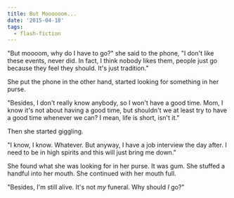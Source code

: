 ```yaml
---
title: But Moooooom...
date: '2015-04-18'
tags:
  - flash-fiction
---
```


"But moooom, why do I have to go?" she said to the phone, "I don't like these
events, never did. In fact, I think nobody likes them, people just go because
they feel they should. It's just tradition."

<!-- truncate -->

She put the phone in the other hand, started looking for something in her purse.

"Besides, I don't really know anybody, so I won't have a good time. Mom, I know
it's not about having a good time, but shouldn't we at least try to have a good
time whenever we can? I mean, life is short, isn't it."

Then she started giggling.

"I know, I know. Whatever. But anyway, I have a job interview the day after. I
need to be in high spirits and this will just bring me down."

She found what she was looking for in her purse. It was gum. She stuffed a
handful into her mouth. She continued with her mouth full.

"Besides, I'm still alive. It's not *my* funeral. Why should _I_ go?"
